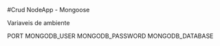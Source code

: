 #Crud NodeApp - Mongoose

Variaveis de ambiente

PORT
MONGODB_USER
MONGODB_PASSWORD
MONGODB_DATABASE